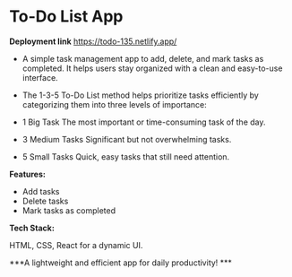 # To-Do List App

**Deployment link**
https://todo-135.netlify.app/

- A simple task management app to add, delete, and mark tasks as completed. It helps users stay organized with a clean and easy-to-use interface.

- The 1-3-5 To-Do List method helps prioritize tasks efficiently by categorizing them into three levels of importance:

- 1 Big Task 
The most important or time-consuming task of the day.
- 3 Medium Tasks 
Significant but not overwhelming tasks.
- 5 Small Tasks 
Quick, easy tasks that still need attention.



**Features:**

- Add tasks
- Delete tasks
- Mark tasks as completed

**Tech Stack:**

HTML, CSS, React for a dynamic UI.

***A lightweight and efficient app for daily productivity! ***
